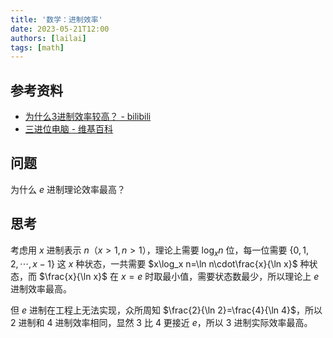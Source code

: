```yaml
---
title: '数学：进制效率'
date: 2023-05-21T12:00
authors: [lailai]
tags: [math]
---
```


<!-- truncate -->

## 参考资料

- [为什么3进制效率较高？ - bilibili](https://www.bilibili.com/video/BV1jS4y167h1)
- [三进位电脑 - 维基百科](https://zh.wikipedia.org/zh-cn/三進位電腦)

## 问题

为什么 $e$ 进制理论效率最高？

## 思考

考虑用 $x$ 进制表示 $n$（$x>1,n>1$），理论上需要 $\log_x n$ 位，每一位需要 $\{0,1,2,\cdots,x-1\}$ 这 $x$ 种状态，一共需要 $x\log_x n=\ln n\cdot\frac{x}{\ln x}$ 种状态，而 $\frac{x}{\ln x}$ 在 $x=e$ 时取最小值，需要状态数最少，所以理论上 $e$ 进制效率最高。

但 $e$ 进制在工程上无法实现，众所周知 $\frac{2}{\ln 2}=\frac{4}{\ln 4}$，所以 $2$ 进制和 $4$ 进制效率相同，显然 $3$ 比 $4$ 更接近 $e$，所以 $3$ 进制实际效率最高。
